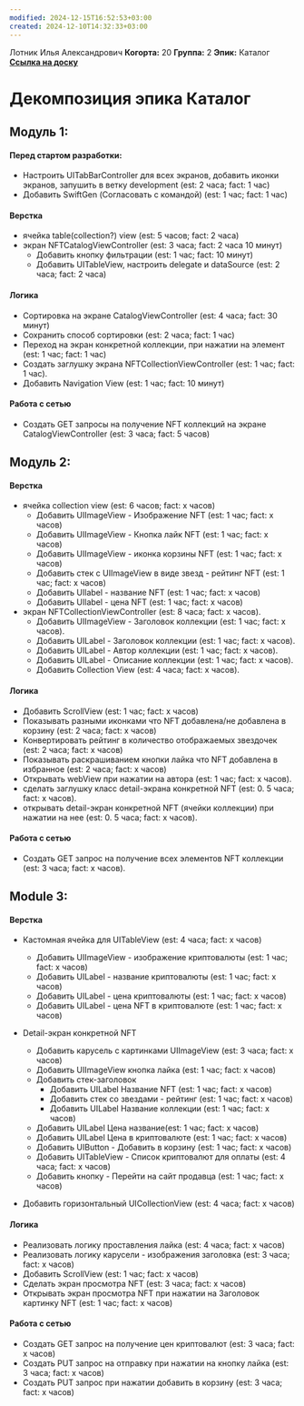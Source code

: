 ```yaml
---
modified: 2024-12-15T16:52:53+03:00
created: 2024-12-10T14:32:33+03:00
---
```

Лотник Илья Александрович
<b>Когорта:</b> 20
<b>Группа:</b> 2
<b>Эпик:</b> Каталог
<b>[Ссылка на доску](https://github.com/users/kintolayli/projects/3/views/1)</b>

# Декомпозиция эпика Каталог

## Модуль 1:


#### Перед стартом разработки:
- Настроить UITabBarController для всех экранов, добавить иконки экранов, запушить в ветку development (est: 2 часа; fact: 1 час)
- Добавить SwiftGen (Согласовать с командой) (est: 1 час; fact: 1 час)

#### Верстка
- ячейка table(collection?) view (est: 5 часов; fact: 2 часа)
- экран NFTCatalogViewController  (est: 3 часа; fact: 2 часа 10 минут)
    - Добавить кнопку фильтрации (est: 1 час; fact: 10 минут)
    - Добавить UITableView, настроить delegate и dataSource (est: 2 часа; fact: 2 часа)
#### Логика
- Сортировка на экране CatalogViewController (est: 4 часа; fact: 30 минут)
- Сохранить способ сортировки (est: 2 часа; fact: 1 час)
- Переход на экран конкретной коллекции, при нажатии на элемент (est: 1 час; fact: 1 час)
- Создать заглушку экрана NFTСollectionViewController (est: 1 час; fact: 1 час).
- Добавить Navigation View (est: 1 час; fact: 10 минут)
#### Работа с сетью
 - Создать GET запросы на получение NFT коллекций на экране CatalogViewController (est: 3 часа; fact: 5 часов)

## Модуль 2:


#### Верстка

- ячейка collection view (est: 6 часов; fact: x часов)
    - Добавить UIImageView - Изображение NFT (est: 1 час; fact: x часов)
    - Добавить UIImageView - Кнопка лайк NFT (est: 1 час; fact: x часов)
    - Добавить UIImageView - иконка корзины NFT (est: 1 час; fact: x часов)
    - Добавить стек с UIImageView в виде звезд - рейтинг NFT (est: 1 час; fact: x часов)
    - Добавить UIlabel - название NFT (est: 1 час; fact: x часов)
    - Добавить UIlabel - цена NFT (est: 1 час; fact: x часов)
- экран NFTСollectionViewController  (est: 8 часа; fact: x часов).
    - Добавить UIImageView - Заголовок коллекции (est: 1 час; fact: x часов).
    - Добавить UILabel - Заголовок коллекции (est: 1 час; fact: x часов). 
    - Добавить UILabel - Автор коллекции (est: 1 час; fact: x часов). 
    - Добавить UILabel - Описание коллекции (est: 1 час; fact: x часов). 
    - Добавить Collection View (est: 4 часа; fact: x часов). 
#### Логика

- Добавить ScrollView  (est: 1 час; fact: x часов)
- Показывать разными иконками что NFT добавлена/не добавлена в корзину (est: 2 часа; fact: x часов)
- Конвертировать рейтинг в количество отображаемых звездочек (est: 2 часа; fact: x часов)
- Показывать раскрашиванием кнопки лайка что NFT добавлена в избранное (est: 2 часа; fact: x часов)
- Открывать webView при нажатии на автора (est: 1 час; fact: x часов). 
- сделать заглушку класс detail-экрана конкретной NFT (est: 0. 5 часа; fact: x часов). 
- открывать detail-экран конкретной NFT (ячейки коллекции)  при нажатии на нее  (est: 0. 5 часа; fact: x часов). 
#### Работа с сетью

- Создать GET запрос на получение всех элементов NFT коллекции  (est: 3 часа; fact: x часов).

## Module 3:

#### Верстка

- Кастомная ячейка для UITableView  (est: 4 часа; fact: x часов)
    - Добавить UIImageView - изображение криптовалюты (est: 1 час; fact: x часов)
    - Добавить UILabel - название криптовалюты (est: 1 час; fact: x часов)
    - Добавить UILabel - цена криптовалюты (est: 1 час; fact: x часов)
    - Добавить UILabel - цена NFT в криптовалюте (est: 1 час; fact: x часов)
    
- Detail-экран конкретной NFT
    - Добавить карусель с картинками UIImageView (est: 3 часа; fact: x часов)
    - Добавить UIImageView кнопка лайка (est: 1 час; fact: x часов)
    - Добавить стек-заголовок
        - Добавить UILabel Название NFT (est: 1 час; fact: x часов)
        - Добавить стек со звездами - рейтинг (est: 1 час; fact: x часов)
        - Добавить UILabel Название коллекции (est: 1 час; fact: x часов)
    - Добавить UILabel Цена название(est: 1 час; fact: x часов)
    - Добавить UILabel Цена в криптовалюте (est: 1 час; fact: x часов)
    - Добавить UIButton - Добавить в корзину (est: 1 час; fact: x часов)
    -  Добавить UITableView - Список криптовалют для оплаты (est: 4 часа; fact: x часов)
    - Добавить кнопку - Перейти на сайт продавца (est: 1 час; fact: x часов)
- Добавить горизонтальный UICollectionView (est: 4 часа; fact: x часов)

#### Логика

- Реализовать логику проставления лайка (est: 4 часа; fact: x часов)
- Реализовать логику карусели - изображения заголовка (est: 3 часа; fact: x часов)
- Добавить ScrollView (est: 1 час; fact: x часов)
- Сделать экран просмотра NFT (est: 3 часа; fact: x часов)
- Открывать экран просмотра NFT при нажатии на Заголовок картинку NFT (est: 1 час; fact: x часов)
#### Работа с сетью

- Создать GET запрос на получение цен криптовалют (est: 3 часа; fact: x часов)
- Создать PUT запрос на отправку при нажатии на кнопку лайка (est: 3 часа; fact: x часов)
- Создать PUT запрос при нажатии добавить в корзину (est: 3 часа; fact: x часов)
